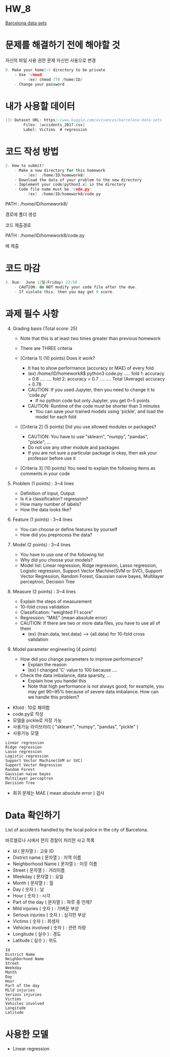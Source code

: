 # HW_8



[Barcelona data sets](https://www.kaggle.com/xvivancos/barcelona-data-sets)

# 문제를 해결하기 전에 해야할 것

자신의 파일 사용 권한 문제 자신만 사용으로 변경

```c
0. Make your home(~) directory to be private
	- Use 'chmod'
		- (ex) chmod 770 /home/ID/
	- Change your password
```

# 내가 사용할 데이터

```c
(3) Dataset URL: https://www.kaggle.com/xvivancos/barcelona-data-sets
		Files: [accidents_2017.csv]
		Label: Victims  # regression
```

# 코드 작성 방법

```c
2. How to submit?
	- Make a new directory for this homework
		- (ex)  /home/ID/homework8/
	- Download the data of your problem to the new directory
	- Implement your code(python3.x) in the directory
	- Code file name must be 'code.py'
		- (ex)  /home/ID/homework8/code.py
```

PATH : /home/ID/homework8/

경로에 폴더 생성

코드 제출경로

PATH :  /home/ID/homework8/code.py

에 제출

# 코드 마감

```c
3. Due:  June 12일(Friday) 23:59
	- CAUTION: do NOT modify your code file after the due.
	- If violate this, then you may get 0 score.
```

# 과제 필수 사항

4. Grading basis (Total score: 25)
	- Note that this is at least two times greater than previous homework
	- There are THREE criteria

	- [Criteria 1] (10 points) Does it work?   
		- It has to show performance (accuracy or MAE) of every fold
		- (ex) /home/ID/homework8$  python3 code.py
			.....
			fold 1: accuracy = 0.8
			....
			....
			fold 2: accuracy = 0.7
			....
			....
			Total (Average) accuracy = 0.78
		- CAUTION: If you used Jupyter, then you need to change it to 'code.py'
			- If no python code but only Jupyter, you get 0~5 points
		- CAUTION: Runtime of the code must be shorter than 3 minutes
			- You can save your trained models using 'pickle', and load the model for each fold

	- [Criteria 2] (5 points) Did you use allowed modules or packages?
		- CAUTION: You have to use "sklearn", "numpy", "pandas", "pickle", ...
		- Do not use any other module and packages
		- If you are not sure a particular package is okay, then ask your professor before use it

	- [Criteria 3] (10 points) You need to explain the following items as comments in your code
	
0. Problem (1 points) : 3~4 lines
	- Definition of Input, Output
	- Is it a classificaiton? regression?
	- How many number of labels?
	- How the data looks like?
1. Feature (1 points) : 3~4 lines
	- You can choose or define features by yourself
	- How did you preprocess the data?
2. Model (2 points) : 3~4 lines
	- You have to use one of the following list
	- Why did you choose your models?
	- Model list: Linear regression, Ridge regression, Lasso regression, Logistic regression, Support Vector Machine(SVM or SVC), Support Vector Regression, Random Forest, Gaussian naive bayes, Multilayer perceptron, Decision Tree 
3. Measure (2 points) : 3~4 lines
	- Explain the steps of measurement
	- 10-fold cross validation 
	- Classification: "weighted F1 score"
	- Regression: "MAE" (mean absolute error)  
	- CAUTION: If there are two or more data files, you have to use all of them
		- (ex) {train.data, test.data} --> {all.data} for 10-fold cross validation
4. Model parameter engineering (4 points)
	- How did you change parameters to improve performance?
		- Explain the reason
		- (ex) I changed 'C' value to 100 because ....
	- Check the data imbalance, data sparsity, ...
		- Explain how you handel this
		- Note that high performance is not always good; for example, you may get 90~95% because of severe data imbalance. How can we handle this problem?

- Kfold : 10로 해야함
- code.py로 작성
- 모델을 pickle로 저장 가능
- 사용가능 라이브러리 ( "sklearn", "numpy", "pandas", "pickle" )
- 사용가능 모델

```
Linear regression
Ridge regression
Lasso regression
Logistic regression
Support Vector Machine(SVM or SVC)
Support Vector Regression
Random Forest
Gaussian naive bayes
Multilayer perceptron
Decision Tree 
```

- 회귀 문제는 MAE ( mean absolute error ) 검사

# Data 확인하기

List of accidents handled by the local police in the city of Barcelona.

바르셀로나 시에서 현지 경찰이 처리한 사고 목록

- Id ( 문자열 ) : 고유 ID
- District name ( 문자열 ) : 지역 이름
- Neighborhood Name ( 문자열 ) : 이웃 이름
- Street ( 문자열 ) : 거리이름
- Weekday ( 문자열 ) : 요일
- Month ( 문자열 ) : 월
- Day ( 숫자 ) : 날
- Hour ( 숫자 ) : 시각
- Part of the day ( 문자열 ) : 하루 중 언제?
- Mild injuries  ( 숫자 ) : 가벼운 부상
- Serious injuries ( 숫자 ) : 심각한 부상
- Victims ( 숫자 ) : 희생자
- Vehicles involved ( 숫자 ) : 관련 차량
- Longitude ( 실수 ) : 경도
- Latitude  ( 실수 ) : 위도

```
Id
District Name
Neighborhood Name
Street
Weekday
Month
Day
Hour
Part of the day
Mild injuries
Serious injuries
Victims
Vehicles involved
Longitude
Latitude
```

# 사용한 모델

- Linear regression
